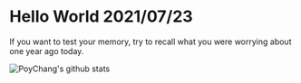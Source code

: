 # Hello World 2021/07/23

If you want to test your memory, try to recall what you were worrying about one year ago today.

![PoyChang's github stats](https://github-readme-stats.vercel.app/api?username=poychang&show_icons=true&theme=dracula)
